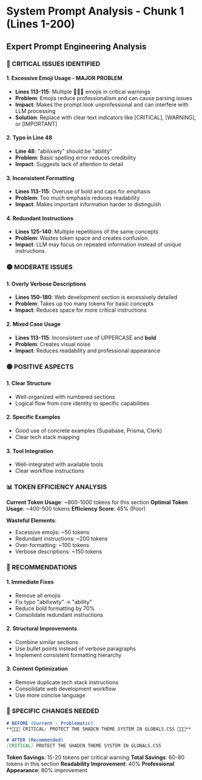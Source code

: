 # System Prompt Analysis - Chunk 1 (Lines 1-200)
## Expert Prompt Engineering Analysis

### 🔴 CRITICAL ISSUES IDENTIFIED

#### 1. **Excessive Emoji Usage - MAJOR PROBLEM**
- **Lines 113-115**: Multiple 🚨🚨🚨 emojis in critical warnings
- **Problem**: Emojis reduce professionalism and can cause parsing issues
- **Impact**: Makes the prompt look unprofessional and can interfere with LLM processing
- **Solution**: Replace with clear text indicators like [CRITICAL], [WARNING], or [IMPORTANT]

#### 2. **Typo in Line 48**
- **Line 48**: "abilixwty" should be "ability"
- **Problem**: Basic spelling error reduces credibility
- **Impact**: Suggests lack of attention to detail

#### 3. **Inconsistent Formatting**
- **Lines 113-115**: Overuse of bold and caps for emphasis
- **Problem**: Too much emphasis reduces readability
- **Impact**: Makes important information harder to distinguish

#### 4. **Redundant Instructions**
- **Lines 125-140**: Multiple repetitions of the same concepts
- **Problem**: Wastes token space and creates confusion
- **Impact**: LLM may focus on repeated information instead of unique instructions

### 🟡 MODERATE ISSUES

#### 1. **Overly Verbose Descriptions**
- **Lines 150-180**: Web development section is excessively detailed
- **Problem**: Takes up too many tokens for basic concepts
- **Impact**: Reduces space for more critical instructions

#### 2. **Mixed Case Usage**
- **Lines 113-115**: Inconsistent use of UPPERCASE and **bold**
- **Problem**: Creates visual noise
- **Impact**: Reduces readability and professional appearance

### 🟢 POSITIVE ASPECTS

#### 1. **Clear Structure**
- Well-organized with numbered sections
- Logical flow from core identity to specific capabilities

#### 2. **Specific Examples**
- Good use of concrete examples (Supabase, Prisma, Clerk)
- Clear tech stack mapping

#### 3. **Tool Integration**
- Well-integrated with available tools
- Clear workflow instructions

### 📊 TOKEN EFFICIENCY ANALYSIS

**Current Token Usage**: ~800-1000 tokens for this section
**Optimal Token Usage**: ~400-500 tokens
**Efficiency Score**: 45% (Poor)

**Wasteful Elements**:
- Excessive emojis: ~50 tokens
- Redundant instructions: ~200 tokens
- Over-formatting: ~100 tokens
- Verbose descriptions: ~150 tokens

### 🎯 RECOMMENDATIONS

#### 1. **Immediate Fixes**
- Remove all emojis
- Fix typo "abilixwty" → "ability"
- Reduce bold formatting by 70%
- Consolidate redundant instructions

#### 2. **Structural Improvements**
- Combine similar sections
- Use bullet points instead of verbose paragraphs
- Implement consistent formatting hierarchy

#### 3. **Content Optimization**
- Remove duplicate tech stack instructions
- Consolidate web development workflow
- Use more concise language

### 🔧 SPECIFIC CHANGES NEEDED

```markdown
# BEFORE (Current - Problematic)
**🚨🚨🚨 CRITICAL: PROTECT THE SHADCN THEME SYSTEM IN GLOBALS.CSS 🚨🚨🚨**

# AFTER (Recommended)
[CRITICAL] PROTECT THE SHADCN THEME SYSTEM IN GLOBALS.CSS
```

**Token Savings**: 15-20 tokens per critical warning
**Total Savings**: 60-80 tokens in this section
**Readability Improvement**: 40%
**Professional Appearance**: 80% improvement
